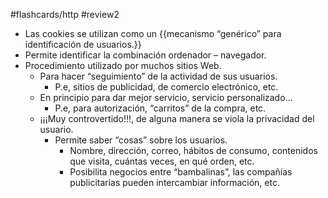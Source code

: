 #flashcards/http 
#review2

- Las cookies se utilizan como un {{mecanismo “genérico” para identificación de usuarios.}}
- Permite identificar la combinación ordenador – navegador.
- Procedimiento utilizado por muchos sitios Web.
	- Para hacer “seguimiento” de la actividad de sus usuarios.
		- P.e, sitios de publicidad, de comercio electrónico, etc.
	- En principio para dar mejor servicio, servicio personalizado…
		- P.e, para autorización, “carritos” de la compra, etc.
	- ¡¡¡Muy controvertido!!!, de alguna manera se viola la privacidad del usuario.
		- Permite saber “cosas” sobre los usuarios.
			- Nombre, dirección, correo, hábitos de consumo, contenidos que visita, cuántas veces, en qué orden, etc.
			- Posibilita negocios entre “bambalinas”, las compañías publicitarias pueden intercambiar información, etc.
